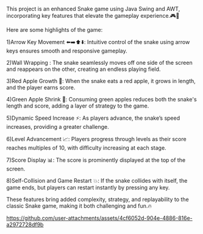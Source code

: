 This project is an enhanced Snake game using Java Swing and AWT, incorporating key features that elevate the gameplay experience.🎮🐍

Here are some highlights of the game:

1)Arrow Key Movement ⬅️➡️⬆️⬇️: Intuitive control of the snake using arrow keys ensures smooth and responsive gameplay.

2)Wall Wrapping : The snake seamlessly moves off one side of the screen and reappears on the other, creating an endless playing field.

3)Red Apple Growth 🍎: When the snake eats a red apple, it grows in length, and the player earns score.

4)Green Apple Shrink 🍏: Consuming green apples reduces both the snake's length and score, adding a layer of strategy to the game.

5)Dynamic Speed Increase ⚡: As players advance, the snake’s speed increases, providing a greater challenge.

6)Level Advancement 📈: Players progress through levels as their score reaches multiples of 10, with difficulty increasing at each stage.

7)Score Display 📊: The score is prominently displayed at the top of the screen.

8)Self-Collision and Game Restart 💥: If the snake collides with itself, the game ends, but players can restart instantly by pressing any key.

These features bring added complexity, strategy, and replayability to the classic Snake game, making it both challenging and fun.🔥


https://github.com/user-attachments/assets/4cf6052d-904e-4886-816e-a2972728df9b


